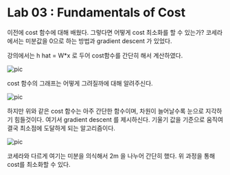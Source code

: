 
# Lab 03 : Fundamentals of Cost

이전에 cost  함수에 대해 배웠다.
그렇다면 어떻게 cost 최소화를 할 수 있는가?
코세라에서는 미분값을 0으로 하는 방법과 gradient descent 가 있었다.

강의에서는 h hat = W*x 로 두어 cost함수를 간단히 해서 계산하였다.

![pic](https://4.bp.blogspot.com/-180KGpMYNs0/V48GqeCoS9I/AAAAAAAAHgU/kBoZ20sxWFA1r2XRfqXCMewB2J9hXML3gCLcB/s400/%25EC%25BA%25A1%25EC%25B2%2598.PNG)

cost 함수의 그래프는 어떻게 그려질까에 대해 알려주신다.

![pic](https://2.bp.blogspot.com/-VFWVPYSe57c/V48G_fZb7mI/AAAAAAAAHgY/qkhHRz4WaioGeZYr7zLtYOIbNLIMrbgHgCLcB/s400/%25EC%25BA%25A1%25EC%25B2%2598.PNG)

하지만 위와 같은 cost 함수는 아주 간단한 함수이며,
차원이 늘어날수록 눈으로 지각하기 힘들것이다.
여기서 gradient descent 를 제시하신다.
기울기 값을 기준으로 움직여 결국 최소점에 도달하게 되는 알고리즘이다.

![pic](https://4.bp.blogspot.com/-6ajlReYnBvg/V48I6MorRXI/AAAAAAAAHgk/U5vI9ioVtoY0ggzMXxCabkG9cmJ6bjmwQCLcB/s400/%25EC%25BA%25A1%25EC%25B2%2598.PNG)

코세라와 다르게 여기는 미분을 의식해서 2m 을 나누어 간단히 했다.
위 과정을 통해 cost를 최소화할 수 있다.
